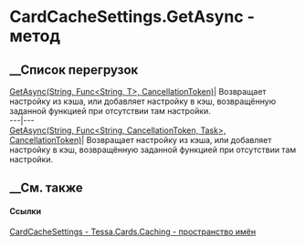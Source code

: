 # CardCacheSettings.GetAsync - метод
##  __Список перегрузок
[GetAsync<T>(String, Func<String, T>,
CancellationToken)](M_Tessa_Cards_Caching_CardCacheSettings_GetAsync__1.htm)|
Возвращает настройку из кэша, или добавляет настройку в кэш, возвращённую
заданной функцией при отсутствии там настройки.  
---|---  
[GetAsync<T>(String, Func<String, CancellationToken, Task<T>>,
CancellationToken)](M_Tessa_Cards_Caching_CardCacheSettings_GetAsync__1_1.htm)|
Возвращает настройку из кэша, или добавляет настройку в кэш, возвращённую
заданной функцией при отсутствии там настройки.  
## __См. также
#### Ссылки
[CardCacheSettings - ](T_Tessa_Cards_Caching_CardCacheSettings.htm)
[Tessa.Cards.Caching - пространство имён](N_Tessa_Cards_Caching.htm)
